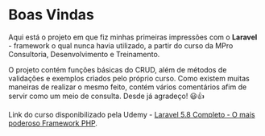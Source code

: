 # Boas Vindas

Aqui está o projeto em que fiz minhas primeiras impressões com o **Laravel** - framework o qual nunca havia utilizado, a partir do curso da MPro Consultoria, Desenvolvimento e Treinamento.

O projeto contém funções básicas do CRUD, além de métodos de validações e exemplos criados pelo próprio curso. Como existem muitas maneiras de realizar o mesmo feito, contém vários comentários afim de servir como um meio de consulta. Desde já agradeço! :smiley::+1:

Link do curso disponibilizado pela Udemy - [Laravel 5.8 Completo - O mais poderoso Framework PHP](https://www.udemy.com/course/laravelcompleto/).
